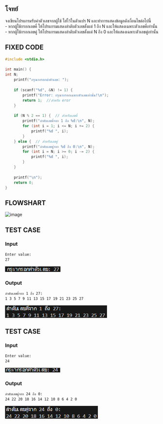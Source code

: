 
## โจทย์
จงเขียนโปรแกรมรับค่าตัวเลขจากผู้ใช้ ใส่ไว้ในตัวแปร N และทำการแสดงข้อมูลดังเงื่อนไขต่อไปนี้
<br />- หากผู้ใช้กรอกเลขคี่ ให้โปรแกรมแสดงลำดับตัวเลขตั้งแต่ 1 ถึง N และให้แสดงเฉพาะตัวเลขคี่เท่านั้น
<br />- หากผู้ใช้กรอกเลขคู่ ให้โปรแกรมแสดงลำดับตัวเลขตั้งแต่ N ถึง 0 และให้แสดงเฉพาะตัวเลขคู่เท่านั้น


## FIXED CODE
```c++
#include <stdio.h>

int main() {
int N;
    printf("กรุณากรอกค่าตัวเลข: ");
    
    if (scanf("%d", &N) != 1) {
        printf("Error: กรุณากรอกเฉพาะตัวเลขเท่านั้น!\n");
        return 1;  //สำหรับ eror
    }

    if (N % 2 == 1) {  // สำหรับเลขคี่
        printf("ลำดับเลขคี่จาก 1 ถึง %d:\n", N);
        for (int i = 1; i <= N; i += 2) {
            printf("%d ", i);
        }
    } else {  // สำหรับเลขคู่
        printf("ลำดับเลขคู่จาก %d ถึง 0:\n", N);
        for (int i = N; i >= 0; i -= 2) {
            printf("%d ", i);
        }
    }

    printf("\n");
    return 0;
}

```
## FLOWSHART
<img width="725" height="707" alt="image" src="https://github.com/user-attachments/assets/d42e2df1-d630-4f49-83ee-01171c9ad6a2" />


## TEST CASE
### Input
```bash
Enter value:
27
```
![Screenshot (95)](https://github.com/udsgg/ENGCC304/blob/main/Lab06/Screenshot%202025-07-31%20110453.png)

### Output
```bash
ลำดับเลขคี่จาก 1 ถึง 27:
1 3 5 7 9 11 13 15 17 19 21 23 25 27 
```
![Screenshot (96)](https://github.com/udsgg/ENGCC304/blob/main/Lab06/Screenshot%202025-07-31%20110506.png)

## TEST CASE
### Input
```bash
Enter value:
24
```

![Screenshot (97)](https://github.com/udsgg/ENGCC304/blob/main/Lab06/Screenshot%202025-07-31%20110933.png)


### Output
```bash
ลำดับเลขคู่จาก 24 ถึง 0:
24 22 20 18 16 14 12 10 8 6 4 2 0
```


![Screenshot (98)](https://github.com/udsgg/ENGCC304/blob/main/Lab06/Screenshot%202025-07-31%20110946.png)
